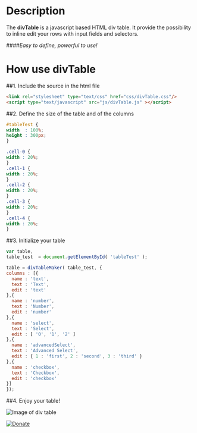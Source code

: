 Description
===========
The **divTable** is a javascript based HTML div table. 
It provide the possibility to inline edit your rows with input fields and selectors.

####_Easy to define, powerful to use!_

How use divTable
================

##1. Include the source in the html file
  ```HTML
<link rel="stylesheet" type="text/css" href="css/divTable.css"/>
<script type="text/javascript" src="js/divTable.js" ></script>
```
##2. Define the size of the table and of the columns
  ```CSS
#tableTest {
  width  : 100%;
  height : 300px;
}

.cell-0 {
  width : 20%;
}
.cell-1 {
  width : 20%;
}
.cell-2 {
  width : 20%;
}
.cell-3 {
  width : 20%;
}
.cell-4 {
  width : 20%;
}
```

##3. Initialize your table
  ```javascript
var table,
  table_test  = document.getElementById( 'tableTest' );

table = divTableMaker( table_test, {
  columns : [{
    name : 'text',
    text : 'Text',
    edit : 'text'
  },{
    name : 'number',
    text : 'Number',
    edit : 'number'
  },{
    name : 'select',
    text : 'Select',
    edit : [ '0', '1', '2' ]
  },{
    name : 'advancedSelect',
    text : 'Advanced Select',
    edit : { 1 : 'first', 2 : 'second', 3 : 'third' }
  },{
    name : 'checkbox',
    text : 'Checkbox',
    edit : 'checkbox'
  }]
});
```

##4. Enjoy your table!

![Image of div table](https://github.com/TheGr8Nik/divTable/blob/master/images/example.png)

[![Donate](https://www.paypalobjects.com/en_US/CH/i/btn/btn_donateCC_LG.gif)](https://www.paypal.com/cgi-bin/webscr?cmd=_s-xclick&hosted_button_id=K2VKE9L3VEX6G)
